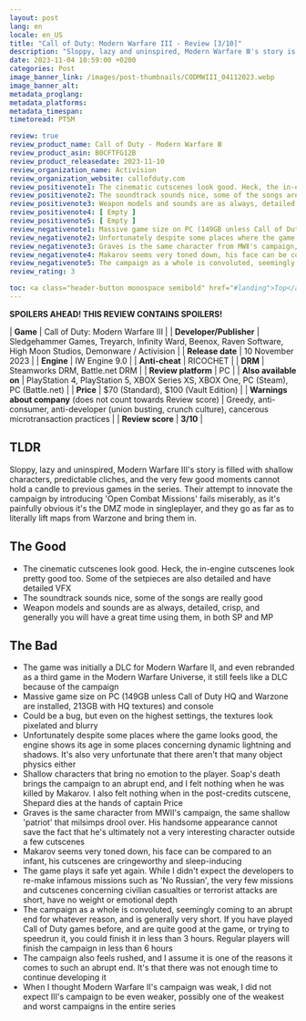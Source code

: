 ```yaml
---
layout: post
lang: en
locale: en_US
title: "Call of Duty: Modern Warfare III - Review [3/10]"
description: "Sloppy, lazy and uninspired, Modern Warfare Ⅲ's story is filled with shallow characters, predictable cliches, and the very few good moments cannot hold a candle to previous games in the series. Their attempt to innovate the campaign by introducing 'Open Combat Missions' fails miserably, as it's painfully obvious it's the DMZ mode in singleplayer, and they go as far as to literally lift maps from Warzone and bring them in."
date: 2023-11-04 10:59:00 +0200
categories: Post
image_banner_link: /images/post-thumbnails/CODMWIII_04112023.webp
image_banner_alt: 
metadata_proglang:
metadata_platforms:
metadata_timespan:
timetoread: PT5M

review: true
review_product_name: Call of Duty - Modern Warfare Ⅲ
review_product_asin: B0CFTFG12B
review_product_releasedate: 2023-11-10
review_organization_name: Activision
review_organization_website: callofduty.com
review_positivenote1: The cinematic cutscenes look good. Heck, the in-engine cutscenes look pretty good too. Some of the setpieces are also detailed and have detailed VFX
review_positivenote2: The soundtrack sounds nice, some of the songs are really good
review_positivenote3: Weapon models and sounds are as always, detailed, crisp, and generally you will have a great time using them, in both SP and MP
review_positivenote4: [ Empty ]
review_positivenote5: [ Empty ]
review_negativenote1: Massive game size on PC (149GB unless Call of Duty HQ and Warzone are installed, 213GB with HQ textures) and console
review_negativenote2: Unfortunately despite some places where the game looks good, the engine shows its age in some places concerning dynamic lightning and shadows. It's also very unfortunate that there aren't that many object physics either
review_negativenote3: Graves is the same character from MWⅡ's campaign, the same shallow 'patriot' that milsimps drool over. His handsome appearance cannot save the fact that he's ultimately not a very interesting character outside a few cutscenes
review_negativenote4: Makarov seems very toned down, his face can be compared to an infant, his cutscenes are cringeworthy and sleep-inducing
review_negativenote5: The campaign as a whole is convoluted, seemingly coming to an abrupt end for whatever reason, and is generally very short. If you have played Call of Duty games before, and are quite good at the game, or trying to speedrun it, you could finish it in less than 3 hours. Regular players will finish the campaign in less than 6 hours
review_rating: 3

toc: <a class="header-button monospace semibold" href="#landing">Top</a><br><a class="header-button monospace semibold" href="#tldr">TLDR</a><br><a class="header-button monospace semibold" href="#the-good">The Good</a><br><a class="header-button monospace semibold" href="#the-bad">The Bad</a>
---
```


**SPOILERS AHEAD! THIS REVIEW CONTAINS SPOILERS!**

| **Game** | Call of Duty: Modern Warfare Ⅲ |
| **Developer/Publisher** | Sledgehammer Games, Treyarch, Infinity Ward, Beenox, Raven Software, High Moon Studios, Demonware / Activision |
| **Release date** | 10 November 2023 |
| **Engine** | IW Engine 9.0 |
| **Anti-cheat** | RICOCHET |
| **DRM** | Steamworks DRM, Battle.net DRM |
| **Review platform** | PC |
| **Also available on** | PlayStation 4, PlayStation 5, XBOX Series XS, XBOX One, PC (Steam), PC (Battle.net) |
| **Price** | $70 (Standard), $100 (Vault Edition) |
| **Warnings about company** (does not count towards Review score) | Greedy, anti-consumer, anti-developer (union busting, crunch culture), cancerous microtransaction practices |
| **Review score** | **3/10** |

## TLDR
Sloppy, lazy and uninspired, Modern Warfare Ⅲ's story is filled with shallow characters, predictable cliches, and the very few good moments cannot hold a candle to previous games in the series. Their attempt to innovate the campaign by introducing 'Open Combat Missions' fails miserably, as it's painfully obvious it's the DMZ mode in singleplayer, and they go as far as to literally lift maps from Warzone and bring them in.

## The Good
+ The cinematic cutscenes look good. Heck, the in-engine cutscenes look pretty good too. Some of the setpieces are also detailed and have detailed VFX
+ The soundtrack sounds nice, some of the songs are really good
+ Weapon models and sounds are as always, detailed, crisp, and generally you will have a great time using them, in both SP and MP

## The Bad
- The game was initially a DLC for Modern Warfare Ⅱ, and even rebranded as a third game in the Modern Warfare Universe, it still feels like a DLC because of the campaign
- Massive game size on PC (149GB unless Call of Duty HQ and Warzone are installed, 213GB with HQ textures) and console
- Could be a bug, but even on the highest settings, the textures look pixelated and blurry
- Unfortunately despite some places where the game looks good, the engine shows its age in some places concerning dynamic lightning and shadows. It's also very unfortunate that there aren't that many object physics either
- Shallow characters that bring no emotion to the player. Soap's death brings the campaign to an abrupt end, and I felt nothing when he was killed by Makarov. I also felt nothing when in the post-credits cutscene, Shepard dies at the hands of captain Price
- Graves is the same character from MWⅡ's campaign, the same shallow 'patriot' that milsimps drool over. His handsome appearance cannot save the fact that he's ultimately not a very interesting character outside a few cutscenes
- Makarov seems very toned down, his face can be compared to an infant, his cutscenes are cringeworthy and sleep-inducing
- The game plays it safe yet again. While I didn't expect the developers to re-make infamous missions such as 'No Russian', the very few missions and cutscenes concerning civilian casualties or terrorist attacks are short, have no weight or emotional depth
- The campaign as a whole is convoluted, seemingly coming to an abrupt end for whatever reason, and is generally very short. If you have played Call of Duty games before, and are quite good at the game, or trying to speedrun it, you could finish it in less than 3 hours. Regular players will finish the campaign in less than 6 hours
- The campaign also feels rushed, and I assume it is one of the reasons it comes to such an abrupt end. It's that there was not enough time to continue developing it
- When I thought Modern Warfare Ⅱ's campaign was weak, I did not expect Ⅲ's campaign to be even weaker, possibly one of the weakest and worst campaigns in the entire series 
